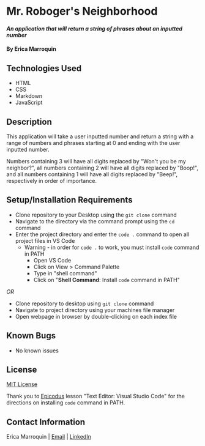 # Mr. Roboger's Neighborhood

#### _An application that will return a string of phrases about an inputted number_

#### By Erica Marroquin

## Technologies Used

* HTML
* CSS
* Markdown
* JavaScript

## Description

This application will take a user inputted number and return a string with a range of numbers and phrases starting at 0 and ending with the user inputted number. 

Numbers containing 3 will have all digits replaced by "Won't you be my neighbor?", all numbers containing 2 will have all digits replaced by "Boop!", and all numbers containing 1 will have all digits replaced by "Beep!", respectively in order of importance. 

## Setup/Installation Requirements

* Clone repository to your Desktop using the `git clone` command
* Navigate to the directory via the command prompt using the `cd` command
* Enter the project directory and enter the `code .` command to open all project files in VS Code
  * Warning - in order for `code .` to work, you must install `code` command in PATH
    * Open VS Code
    * Click on View > Command Palette
    * Type in "shell command"
    * Click on "__Shell Command__: Install `code` command in PATH"

_OR_

* Clone repository to desktop using `git clone` command
* Navigate to project directory using your machines file manager
* Open webpage in browser by double-clicking on each index file


## Known Bugs

* No known issues

## License

[MIT License](https://opensource.org/licenses/MIT)

Thank you to  [Epicodus](https://www.epicodus.com/) lesson "Text Editor: Visual Studio Code" for the directions on installing `code` command in PATH. 

## Contact Information

Erica Marroquin | [Email](mailto:ericamarroquin03@gmail.com) | [LinkedIn](https://www.linkedin.com/in/erica-marroquin/)